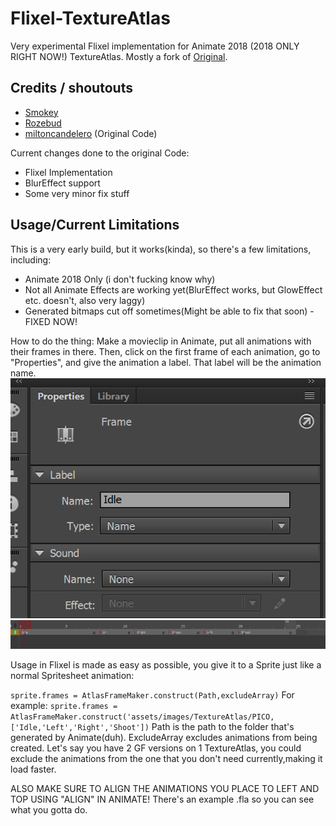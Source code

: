 # Flixel-TextureAtlas
 
 Very experimental Flixel implementation for Animate 2018 (2018 ONLY RIGHT NOW!) TextureAtlas. Mostly a fork of [Original](https://github.com/miltoncandelero/OpenFLAnimateAtlas).

 ## Credits / shoutouts

 - [Smokey](https://twitter.com/Smokey_5_)
 - [Rozebud](https://twitter.com/helpme_thebigt)
 - [miltoncandelero](https://github.com/miltoncandelero) (Original Code)

 Current changes done to the original Code:
 - Flixel Implementation
 - BlurEffect support
 - Some very minor fix stuff

  ## Usage/Current Limitations

  This is a very early build, but it works(kinda), so there's a few limitations, including:
  - Animate 2018 Only (i don't fucking know why)
  - Not all Animate Effects are working yet(BlurEffect works, but GlowEffect etc. doesn't, also very laggy)
  - Generated bitmaps cut off sometimes(Might be able to fix that soon) - FIXED NOW!

  How to do the thing:
  Make a movieclip in Animate, put all animations with their frames in there. Then, click on the first frame of each animation, go to "Properties", and give the animation a label. That label will be the animation name.
![](/art/instruction2.PNG)
  ![](/art/instruction1.PNG)

  Usage in Flixel is made as easy as possible, you give it to a Sprite just like a normal Spritesheet animation:

 `sprite.frames = AtlasFrameMaker.construct(Path,excludeArray)`
 For example:
 `sprite.frames = AtlasFrameMaker.construct('assets/images/TextureAtlas/PICO,['Idle,'Left','Right','Shoot'])`
 Path is the path to the folder that's generated by Animate(duh).
 ExcludeArray excludes animations from being created. Let's say you have 2 GF versions on 1 TextureAtlas, you could exclude the animations from the one that you don't need currently,making it load faster.

 ALSO MAKE SURE TO ALIGN THE ANIMATIONS YOU PLACE TO LEFT AND TOP USING "ALIGN" IN ANIMATE! There's an example .fla so you can see what you gotta do.

    
